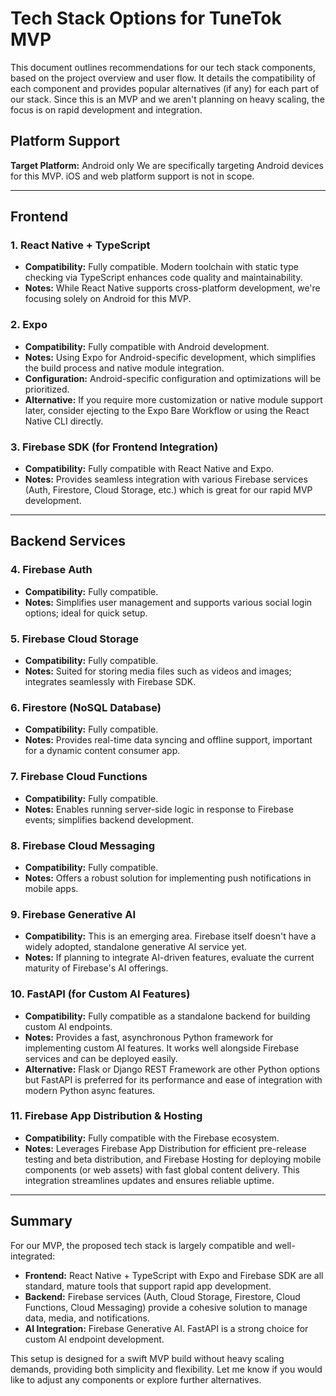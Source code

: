 # Tech Stack Options for TuneTok MVP

This document outlines recommendations for our tech stack components, based on the project overview and user flow. It details the compatibility of each component and provides popular alternatives (if any) for each part of our stack. Since this is an MVP and we aren't planning on heavy scaling, the focus is on rapid development and integration.

## Platform Support
**Target Platform:** Android only
We are specifically targeting Android devices for this MVP. iOS and web platform support is not in scope.

---

## Frontend

### 1. React Native + TypeScript
- **Compatibility:** Fully compatible. Modern toolchain with static type checking via TypeScript enhances code quality and maintainability.
- **Notes:** While React Native supports cross-platform development, we're focusing solely on Android for this MVP.

### 2. Expo
- **Compatibility:** Fully compatible with Android development.
- **Notes:** Using Expo for Android-specific development, which simplifies the build process and native module integration.
- **Configuration:** Android-specific configuration and optimizations will be prioritized.
- **Alternative:** If you require more customization or native module support later, consider ejecting to the Expo Bare Workflow or using the React Native CLI directly.

### 3. Firebase SDK (for Frontend Integration)
- **Compatibility:** Fully compatible with React Native and Expo.
- **Notes:** Provides seamless integration with various Firebase services (Auth, Firestore, Cloud Storage, etc.) which is great for our rapid MVP development.

---

## Backend Services

### 4. Firebase Auth
- **Compatibility:** Fully compatible.
- **Notes:** Simplifies user management and supports various social login options; ideal for quick setup.

### 5. Firebase Cloud Storage
- **Compatibility:** Fully compatible.
- **Notes:** Suited for storing media files such as videos and images; integrates seamlessly with Firebase SDK.

### 6. Firestore (NoSQL Database)
- **Compatibility:** Fully compatible.
- **Notes:** Provides real-time data syncing and offline support, important for a dynamic content consumer app.

### 7. Firebase Cloud Functions
- **Compatibility:** Fully compatible.
- **Notes:** Enables running server-side logic in response to Firebase events; simplifies backend development.

### 8. Firebase Cloud Messaging
- **Compatibility:** Fully compatible.
- **Notes:** Offers a robust solution for implementing push notifications in mobile apps.

### 9. Firebase Generative AI
- **Compatibility:** This is an emerging area. Firebase itself doesn't have a widely adopted, standalone generative AI service yet.
- **Notes:** If planning to integrate AI-driven features, evaluate the current maturity of Firebase's AI offerings.

### 10. FastAPI (for Custom AI Features)
- **Compatibility:** Fully compatible as a standalone backend for building custom AI endpoints.
- **Notes:** Provides a fast, asynchronous Python framework for implementing custom AI features. It works well alongside Firebase services and can be deployed easily.
- **Alternative:** Flask or Django REST Framework are other Python options but FastAPI is preferred for its performance and ease of integration with modern Python async features.

### 11. Firebase App Distribution & Hosting
- **Compatibility:** Fully compatible with the Firebase ecosystem.
- **Notes:** Leverages Firebase App Distribution for efficient pre-release testing and beta distribution, and Firebase Hosting for deploying mobile components (or web assets) with fast global content delivery. This integration streamlines updates and ensures reliable uptime.


---

## Summary

For our MVP, the proposed tech stack is largely compatible and well-integrated:

- **Frontend:** React Native + TypeScript with Expo and Firebase SDK are all standard, mature tools that support rapid app development.
- **Backend:** Firebase services (Auth, Cloud Storage, Firestore, Cloud Functions, Cloud Messaging) provide a cohesive solution to manage data, media, and notifications. 
- **AI Integration:** Firebase Generative AI. FastAPI is a strong choice for custom AI endpoint development.

This setup is designed for a swift MVP build without heavy scaling demands, providing both simplicity and flexibility. Let me know if you would like to adjust any components or explore further alternatives. 